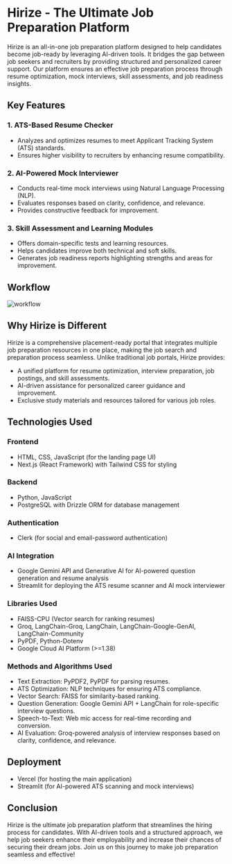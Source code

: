 # Hirize - The Ultimate Job Preparation Platform
Hirize is an all-in-one job preparation platform designed to help candidates become job-ready by leveraging AI-driven tools. It bridges the gap between job seekers and recruiters by providing structured and personalized career support. Our platform ensures an effective job preparation process through resume optimization, mock interviews, skill assessments, and job readiness insights.

## Key Features
### 1. ATS-Based Resume Checker
- Analyzes and optimizes resumes to meet Applicant Tracking System (ATS) standards.
- Ensures higher visibility to recruiters by enhancing resume compatibility.
### 2. AI-Powered Mock Interviewer
- Conducts real-time mock interviews using Natural Language Processing (NLP).
- Evaluates responses based on clarity, confidence, and relevance.
- Provides constructive feedback for improvement.
### 3. Skill Assessment and Learning Modules
- Offers domain-specific tests and learning resources.
- Helps candidates improve both technical and soft skills.
- Generates job readiness reports highlighting strengths and areas for improvement.

## Workflow

![workflow](https://github.com/user-attachments/assets/5e7f0c1a-c4b3-4088-9750-2762dd2c2b56)



## Why Hirize is Different
Hirize is a comprehensive placement-ready portal that integrates multiple job preparation resources in one place, making the job search and preparation process seamless. Unlike traditional job portals, Hirize provides:

- A unified platform for resume optimization, interview preparation, job postings, and skill assessments.
- AI-driven assistance for personalized career guidance and improvement.
- Exclusive study materials and resources tailored for various job roles.

## Technologies Used

### Frontend
- HTML, CSS, JavaScript (for the landing page UI)
- Next.js (React Framework) with Tailwind CSS for styling
### Backend
- Python, JavaScript
- PostgreSQL with Drizzle ORM for database management

### Authentication
- Clerk (for social and email-password authentication)

### AI Integration
- Google Gemini API and Generative AI for AI-powered question generation and resume analysis
- Streamlit for deploying the ATS resume scanner and AI mock interviewer
### Libraries Used
- FAISS-CPU (Vector search for ranking resumes)
- Groq, LangChain-Groq, LangChain, LangChain-Google-GenAI, LangChain-Community
- PyPDF, Python-Dotenv
- Google Cloud AI Platform (>=1.38)
### Methods and Algorithms Used
- Text Extraction: PyPDF2, PyPDF for parsing resumes.
- ATS Optimization: NLP techniques for ensuring ATS compliance.
- Vector Search: FAISS for similarity-based ranking.
- Question Generation: Google Gemini API + LangChain for role-specific interview questions.
- Speech-to-Text: Web mic access for real-time recording and conversion.
- AI Evaluation: Groq-powered analysis of interview responses based on clarity, confidence, and relevance.

## Deployment
- Vercel (for hosting the main application)
- Streamlit (for AI-powered ATS scanning and mock interviews)

## Conclusion
Hirize is the ultimate job preparation platform that streamlines the hiring process for candidates. With AI-driven tools and a structured approach, we help job seekers enhance their employability and increase their chances of securing their dream jobs. Join us on this journey to make job preparation seamless and effective!

